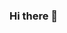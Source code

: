 ### Hi there 👋

<!--
**MeGMov/megmov** is a ✨ _special_ ✨ repository because its `README.md` (this file) appears on your GitHub profile.
This is just a Test Website That is Created by AI.
